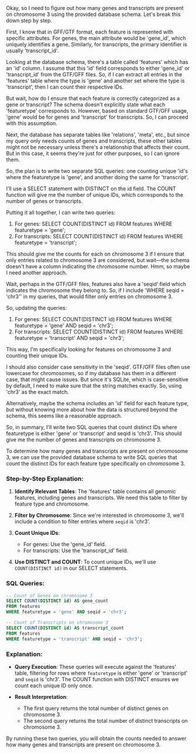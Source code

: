 <think>
Okay, so I need to figure out how many genes and transcripts are present on chromosome 3 using the provided database schema. Let's break this down step by step.

First, I know that in GFF/GTF format, each feature is represented with specific attributes. For genes, the main attribute would be 'gene_id', which uniquely identifies a gene. Similarly, for transcripts, the primary identifier is usually 'transcript_id'. 

Looking at the database schema, there's a table called 'features' which has an 'id' column. I assume that this 'id' field corresponds to either 'gene_id' or 'transcript_id' from the GTF/GFF files. So, if I can extract all entries in the 'features' table where the type is 'gene' and another set where the type is 'transcript', then I can count their respective IDs.

But wait, how do I ensure that each feature is correctly categorized as a gene or transcript? The schema doesn't explicitly state what each 'featuretype' corresponds to. However, based on standard GTF/GFF usage, 'gene' would be for genes and 'transcript' for transcripts. So, I can proceed with this assumption.

Next, the database has separate tables like 'relations', 'meta', etc., but since my query only needs counts of genes and transcripts, these other tables might not be necessary unless there's a relationship that affects their count. But in this case, it seems they're just for other purposes, so I can ignore them.

So, the plan is to write two separate SQL queries: one counting unique 'id's where the featuretype is 'gene', and another doing the same for 'transcript'. 

I'll use a SELECT statement with DISTINCT on the id field. The COUNT function will give me the number of unique IDs, which corresponds to the number of genes or transcripts.

Putting it all together, I can write two queries:

1. For genes: SELECT COUNT(DISTINCT id) FROM features WHERE featuretype = 'gene';
2. For transcripts: SELECT COUNT(DISTINCT id) FROM features WHERE featuretype = 'transcript';

This should give me the counts for each on chromosome 3 if I ensure that only entries related to chromosome 3 are considered, but wait—the schema doesn't have a column indicating the chromosome number. Hmm, so maybe I need another approach.

Wait, perhaps in the GTF/GFF files, features also have a 'seqid' field which indicates the chromosome they belong to. So, if I include 'WHERE seqid = 'chr3'' in my queries, that would filter only entries on chromosome 3.

So, updating the queries:

1. For genes: SELECT COUNT(DISTINCT id) FROM features WHERE featuretype = 'gene' AND seqid = 'chr3';
2. For transcripts: SELECT COUNT(DISTINCT id) FROM features WHERE featuretype = 'transcript' AND seqid = 'chr3';

This way, I'm specifically looking for features on chromosome 3 and counting their unique IDs.

I should also consider case sensitivity in the 'seqid'. GTF/GFF files often use lowercase for chromosomes, so if my database has them in a different case, that might cause issues. But since it's SQLite, which is case-sensitive by default, I need to make sure that the string matches exactly. So, using 'chr3' as the exact match.

Alternatively, maybe the schema includes an 'id' field for each feature type, but without knowing more about how the data is structured beyond the schema, this seems like a reasonable approach.

So, in summary, I'll write two SQL queries that count distinct IDs where featuretype is either 'gene' or 'transcript' and seqid is 'chr3'. This should give me the number of genes and transcripts on chromosome 3.
</think>

To determine how many genes and transcripts are present on chromosome 3, we can use the provided database schema to write SQL queries that count the distinct IDs for each feature type specifically on chromosome 3.

### Step-by-Step Explanation:

1. **Identify Relevant Tables**: The 'features' table contains all genomic features, including genes and transcripts. We need this table to filter by feature type and chromosome.

2. **Filter by Chromosome**: Since we're interested in chromosome 3, we'll include a condition to filter entries where `seqid` is 'chr3'.

3. **Count Unique IDs**:
   - For genes: Use the 'gene_id' field.
   - For transcripts: Use the 'transcript_id' field.

4. **Use DISTINCT and COUNT**: To count unique IDs, we'll use `COUNT(DISTINCT id)` in our SELECT statements.

### SQL Queries:

```sql
-- Count of Genes on chromosome 3
SELECT COUNT(DISTINCT id) AS gene_count 
FROM features 
WHERE featuretype = 'gene' AND seqid = 'chr3';

-- Count of Transcripts on chromosome 3
SELECT COUNT(DISTINCT id) AS transcript_count 
FROM features 
WHERE featuretype = 'transcript' AND seqid = 'chr3';
```

### Explanation:

- **Query Execution**: These queries will execute against the 'features' table, filtering for rows where `featuretype` is either 'gene' or 'transcript' and `seqid` is 'chr3'. The COUNT function with DISTINCT ensures we count each unique ID only once.

- **Result Interpretation**:
  - The first query returns the total number of distinct genes on chromosome 3.
  - The second query returns the total number of distinct transcripts on chromosome 3.

By running these two queries, you will obtain the counts needed to answer how many genes and transcripts are present on chromosome 3.
